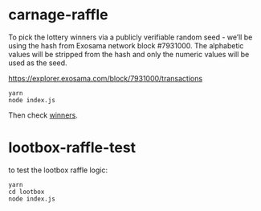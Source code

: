 # carnage-raffle

To pick the lottery winners via a publicly verifiable random seed - we’ll be using the hash from Exosama network block #7931000. The alphabetic values will be stripped from the hash and only the numeric values will be used as the seed.

https://explorer.exosama.com/block/7931000/transactions

```
yarn
node index.js
```

Then check [winners](./winners.json).

# lootbox-raffle-test

to test the lootbox raffle logic:

```
yarn
cd lootbox
node index.js

```
